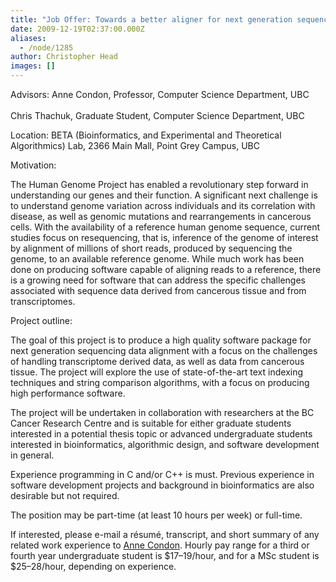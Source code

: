 ```yaml
---
title: "Job Offer: Towards a better aligner for next generation sequencing data"
date: 2009-12-19T02:37:00.000Z
aliases:
  - /node/1285
author: Christopher Head
images: []
---
```


<div class="field field-name-body field-type-text-with-summary field-label-hidden"><div class="field-items"><div class="field-item even"><p>Advisors: Anne Condon, Professor, Computer Science Department, UBC<br><br>
Chris Thachuk, Graduate Student, Computer Science Department, UBC</p>
<p>Location: BETA (Bioinformatics, and Experimental and Theoretical Algorithmics) Lab, 2366 Main Mall, Point Grey Campus, UBC</p>
<p>Motivation:</p>
<p>The Human Genome Project has enabled a revolutionary step forward in understanding our genes and their function.  A significant next challenge is to understand genome variation across individuals and its correlation with disease, as well as genomic mutations and rearrangements in cancerous cells.  With the availability of a reference human genome sequence, current studies focus on resequencing, that is, inference of the genome of interest by alignment of millions of short reads, produced by sequencing the genome, to an available reference genome.  While much work has been done on producing software capable of aligning reads to a reference, there is a growing need for software that can address the specific challenges associated with sequence data derived from cancerous tissue and from transcriptomes.</p>
<p>Project outline:</p>
<p>The goal of this project is to produce a high quality software package for next generation sequencing data alignment with a focus on the challenges of handling transcriptome derived data, as well as data from cancerous tissue.  The project will explore the use of state-of-the-art text indexing techniques and string comparison algorithms, with a focus on producing high performance software.</p>
<p>The project will be undertaken in collaboration with researchers at the BC Cancer Research Centre and is suitable for either graduate students interested in a potential thesis topic or advanced undergraduate students interested in bioinformatics, algorithmic design, and software development in general.</p>
<p>Experience programming in C and/or C++ is must.  Previous experience in software development projects and background in bioinformatics are also desirable but not required.</p>
<p>The position may be part-time (at least 10 hours per week) or full-time.</p>
<p>If interested, please e-mail a r&#xE9;sum&#xE9;, transcript, and short summary of any related work experience to <a href="/cdn-cgi/l/email-protection#6c0f03020803022c0f1f42190e0f420f0d">Anne Condon</a>. Hourly pay range for a third or fourth year undergraduate student is $17&#x2013;19/hour, and for a MSc student is $25&#x2013;28/hour, depending on experience.</p>
</div></div></div>    <footer>
          </footer>
